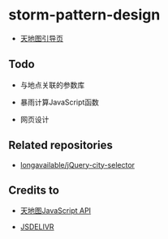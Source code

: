 # storm-pattern-design

- [天地图引导页](/html/tianditu.html)

## Todo

- 与地点关联的参数库

- 暴雨计算JavaScript函数

- 网页设计

## Related repositories

- [longavailable/jQuery-city-selector](https://github.com/longavailable/jQuery-city-selector)

## Credits to

- [天地图JavaScript API](http://lbs.tianditu.gov.cn/api/js4.0/guide.html)

- [JSDELIVR](https://www.jsdelivr.com)